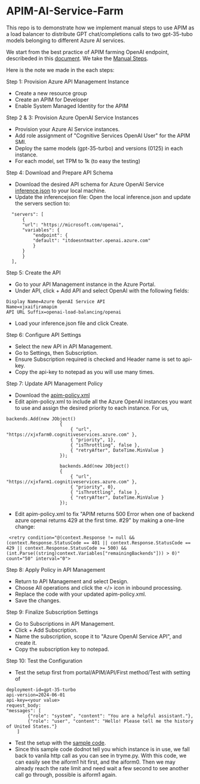 # APIM-AI-Service-Farm
This repo is to demonstrate how we implement manual steps to use APIM as a load balancer to distribute GPT chat/completions calls to two gpt-35-tubo models belonging to different Azure AI services.

We start from the best practice of APIM farming OpenAI endpoint, describeded in this [document](https://learn.microsoft.com/en-us/samples/azure-samples/openai-apim-lb/openai-apim-lb/). We take the [Manual Steps](https://github.com/azure-samples/openai-apim-lb/blob/main/docs/manual-setup.md).

Here is the note we made in the each steps:

Step 1: Provision Azure API Management Instance
- Create a new resource group
- Create an APIM for Developer
- Enable System Managed Identity for the APIM

Step 2 & 3: Provision Azure OpenAI Service Instances
- Provision your Azure AI Service instances.
- Add role assignment of "Cognitive Services OpenAI User" for the APIM SMI.
- Deploy the same models (gpt-35-turbo) and versions (0125) in each instance.
- For each model, set TPM to 1k (to easy the testing)

Step 4: Download and Prepare API Schema
- Download the desired API schema for Azure OpenAI Service [inference.json](https://raw.githubusercontent.com/Azure/azure-rest-api-specs/main/specification/cognitiveservices/data-plane/AzureOpenAI/inference/preview/2023-12-01-preview/inference.json) to your local machine.
- Update the inferencejson file: Open the local inference.json and update the servers section to:
~~~
  "servers": [
      {
      "url": "https://microsoft.com/openai",
      "variables": {
          "endpoint": {
          "default": "itdoesntmatter.openai.azure.com"
          }
      }
      }
  ],
~~~

Step 5: Create the API
- Go to your API Management instance in the Azure Portal.
- Under API, click + Add API and select OpenAI with the following fields:
~~~
Display Name=Azure OpenAI Service API
Name=xjxaifiramapim
API URL Suffix=openai-load-balancing/openai
~~~
- Load your inference.json file and click Create.

Step 6: Configure API Settings
- Select the new API in API Management.
- Go to Settings, then Subscription.
- Ensure Subscription required is checked and Header name is set to api-key.
- Copy the api-key to notepad as you will use many times.

Step 7: Update API Management Policy
- Download the [apim-policy.xml](https://github.com/Azure-Samples/openai-apim-lb/blob/main/apim-policy.xml)
- Edit apim-policy.xml to include all the Azure OpenAI instances you want to use and assign the desired priority to each instance. For us,
~~~
backends.Add(new JObject()
                    {
                        { "url", "https://xjxfarm0.cognitiveservices.azure.com" },
                        { "priority", 1},
                        { "isThrottling", false }, 
                        { "retryAfter", DateTime.MinValue } 
                    });

                    backends.Add(new JObject()
                    {
                        { "url", "https://xjxfarm1.cognitiveservices.azure.com" },
                        { "priority", 0},
                        { "isThrottling", false },
                        { "retryAfter", DateTime.MinValue }
                    });
~~~
- Edit apim-policy.xml to fix "APIM returns 500 Error when one of backend azure openai returns 429 at the first time. #29" by making a one-line change:
~~~
 <retry condition="@(context.Response != null && (context.Response.StatusCode == 401 || context.Response.StatusCode == 429 || context.Response.StatusCode >= 500) && (int.Parse((string)context.Variables["remainingBackends"])) > 0)" count="50" interval="0">
~~~

Step 8: Apply Policy in API Management
- Return to API Management and select Design.
- Choose All operations and click the </> icon in inbound processing.
- Replace the code with your updated apim-policy.xml.
- Save the changes.

Step 9: Finalize Subscription Settings
- Go to Subscriptions in API Management.
- Click + Add Subscription.
- Name the subscription, scope it to "Azure OpenAI Service API", and create it.
- Copy the subscription key to notepad.

Step 10: Test the Configuration
- Test the setup first from portal/APIM/API/First method/Test with setting of
~~~
deployment-id=gpt-35-turbo
api-version=2024-06-01
api-key=<your value>
request_body:
"messages": [
        {"role": "system", "content": "You are a helpful assistant."},
        {"role": "user", "content": "Hello! Please tell me the history of United States."}
    ]
~~~
- Test the setup with the [sample code](https://github.com/Azure-Samples/openai-apim-lb/blob/main/docs/sample-code.md).
- Since this sample code dodnot tell you which instance is in use, we fall back to vanila http call as you can see in tryme.py. With this code, we can easily see the aiform1 hit first, and the aiform0. Then we may already reach the rate limit and need wait a few second to see another call go through, possible is aiform1 again.

